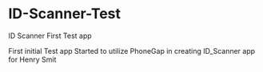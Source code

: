 # ID-Scanner-Test
ID Scanner First Test app

First initial Test app Started to utilize PhoneGap in creating ID_Scanner app for Henry Smit
